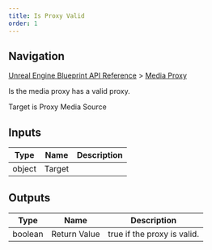 ```yaml
---
title: Is Proxy Valid
order: 1
---
```

## Navigation

[Unreal Engine Blueprint API Reference](https://dev.epicgames.com/documentation/en-us/unreal-engine/BlueprintAPI) > [Media Proxy](https://dev.epicgames.com/documentation/en-us/unreal-engine/BlueprintAPI/MediaProxy)

Is the media proxy has a valid proxy.

Target is Proxy Media Source

## Inputs

| Type | Name | Description |
| --- | --- | --- |
| object | Target |  |

## Outputs

| Type | Name | Description |
| --- | --- | --- |
| boolean | Return Value | true if the proxy is valid. |
